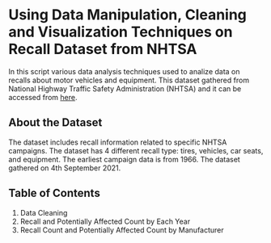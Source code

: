 # Using Data Manipulation, Cleaning and Visualization Techniques on Recall Dataset from NHTSA
 In this script various data analysis techniques used to analize data on recalls about motor vehicles and equipment. This dataset gathered from National Highway Traffic Safety Administration (NHTSA) and it can be accessed from [here](https://catalog.data.gov/dataset/recalls-data).

## About the Dataset
 The dataset includes recall information related to specific NHTSA campaigns. The dataset has 4 different recall type: tires, vehicles, car seats, and equipment. The earliest campaign data is from 1966. The dataset gathered on 4th September 2021. 

## Table of Contents
1. Data Cleaning
2. Recall and Potentially Affected Count by Each Year
3. Recall Count and Potentially Affected Count by Manufacturer
